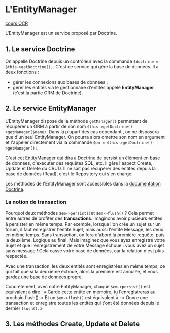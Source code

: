 # L'EntityManager

[cours OCR]()

L'EntityManager est un service proposé par Doctrine.

## 1. Le service Doctrine

On appelle Doctrine depuis un contrôleur avec la commande `$doctrine = $this->getDoctrine();`. C'est ce service qui gère la base de données. Il a deux fonctions :
* gérer les connexions aux bases de données ;
* gérer les entités via le gestionnaire d'entités appelé **EntityManager** (c'est la partie ORM de Doctrine).

## 2. Le service EntityManager

L'EntityManager dispose de la méthode `getManager()` permettant de récupérer un ORM à partir de son nom `$this->getDoctrine()->getManager($name)`. Dans la plupart des cas cependant , on ne disposera que d'un seul EntityManager. On pourra alors omettre son nom en argument et l'appeler directement via la commande `$em = $this->getDoctrine()->getManager();`.

C'est cet EntityManager qui dira à Doctrine de persist un élément en base de données, d'exécuter des requêtes SQL, etc. Il gère l'aspect Create, Update et Delete du CRUD. Il ne sait pas récupérer des entités depuis la base de données (Read), c'est le Repository qui s'en charge.

Les méthodes de l'EntityManager sont accessibles dans la [documentation Doctrine](https://www.doctrine-project.org/api/orm/latest/Doctrine/ORM/EntityManager.html).

### La notion de transaction

Pourquoi deux méthodes `$em->persist()`et `$em->flush()` ? Cela permet entre autres de profiter des **transactions**. Imaginons avoir plusieurs entités à persister en même temps. Par exemple, lorsque l'on crée un sujet sur un forum, il faut enregistrer l'entité Sujet, mais aussi l'entité Message, les deux en même temps. Sans transaction, on fera d'abord la première requête, puis la deuxième. Logique au final. Mais imaginez que vous ayez enregistré votre Sujet et que l'enregistrement de votre Message échoue : vous avez un sujet sans message ! Cela casse votre base de données, car la relation n'est plus respectée.

Avec une transaction, les deux entités sont enregistrées en même temps, ce qui fait que si la deuxième échoue, alors la première est annulée, et vous gardez une base de données propre.

Concrètement, avec notre EntityManager, chaque `$em->persist()` est équivalent à dire : « Garde cette entité en mémoire, tu l'enregistreras au prochain flush(). » Et un `$em->flush()` est équivalent à : « Ouvre une transaction et enregistre toutes les entités qui t'ont été données depuis le dernier `flush()`. »

## 3. Les méthodes Create, Update et Delete

